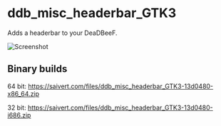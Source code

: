 # ddb_misc_headerbar_GTK3
Adds a headerbar to your DeaDBeeF.

![Screenshot](http://i.imgur.com/zl7ZMH8.png "Screenshot")

Binary builds
-------------

64 bit: https://saivert.com/files/ddb_misc_headerbar_GTK3-13d0480-x86_64.zip

32 bit: https://saivert.com/files/ddb_misc_headerbar_GTK3-13d0480-i686.zip

